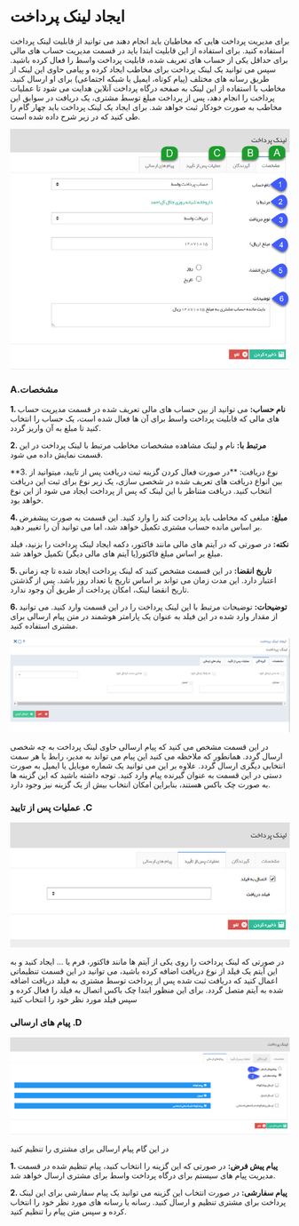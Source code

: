 # ایجاد لینک پرداخت 

برای مدیریت پرداخت هایی که مخاطبان باید انجام دهند می توانید از قابلیت لینک پرداخت استفاده کنید. برای استفاده از این قابلیت ابتدا باید در قسمت مدیریت حساب های مالی برای حداقل یکی از حساب های تعریف شده، قابلیت پرداخت واسط را فعال کرده باشید. سپس می توانید یک لینک پرداخت برای مخاطب ایجاد کرده و پیامی حاوی این لینک از طریق رسانه های مختلف (پیام کوتاه، ایمیل یا شبکه اجتماعی) برای او ارسال کنید. مخاطب با استفاده از این لینک به صفحه درگاه پرداخت آنلاین هدایت می شود تا عملیات پرداخت را انجام دهد، پس از پرداخت مبلغ توسط مشتری، یک دریافت در سوابق این مخاطب به صورت خودکار ثبت خواهد شد. برای ایجاد یک لینک پرداخت باید چهار گام را طی کنید که در زیر شرح داده شده است.

![](Paymentlink1.jpg)

### A.مشخصات

**1. نام حساب:** می توانید از بین حساب های مالی تعریف شده در قسمت مدیریت حساب های مالی که قابلیت پرداخت واسط برای آن ها فعال شده است، یک حساب را انتخاب کنید تا مبلغ به آن واریز گردد.

**2. مرتبط با:** نام و لینک مشاهده مشخصات مخاطب مرتبط با لینک پرداخت در این قسمت نمایش داده می شود.

**3. نوع دریافت: **در صورت فعال کردن گزینه ثبت دریافت پس از تایید، میتوانید از بین انواع دریافت های تعریف شده در شخصی سازی، یک زیر نوع برای ثبت این دریافت انتخاب کنید. دریافت متناظر با این لینک که پس از پرداخت ایجاد می شود از این نوع خواهد بود.

**4. مبلغ:** مبلغی که مخاطب باید پرداخت کند را وارد کنید. این قسمت به صورت پیشفرض بر اساس مانده حساب مشتری تکمیل خواهد شد، اما می توانید آن را تغییر دهید.

**نکته:** در صورتی که در آیتم های مالی مانند فاکتور، دکمه ایجاد لینک پرداخت را بزنید، فیلد مبلغ بر اساس مبلغ فاکتور(یا آیتم های مالی دیگر) تکمیل خواهد شد.

**5. تاریخ انقضا:** در این قسمت مشخص کنید که لینک پرداخت ایجاد شده تا چه زمانی اعتبار دارد. این مدت زمان می تواند بر اساس تاریخ یا تعداد روز باشد. پس از گذشتن تاریخ انقضا لینک، امکان پرداخت از طریق آن وجود ندارد.

**6. توضیحات:** توضیحات مرتبط با این لینک پرداخت را در این قسمت وارد کنید. می توانید از مقدار وارد شده در این فیلد به عنوان یک پارامتر هوشمند در متن پیام ارسالی برای مشتری استفاده کنید.

![](Paymentlink2.png)

در این قسمت مشخص می کنید که پیام ارسالی حاوی لینک پرداخت به چه شخصی ارسال گردد. همانطور که ملاحظه می کنید این پیام می تواند به مدیر، رابط یا هر سمت انتخابی دیگری ارسال گردد. علاوه بر این می توانید یک شماره موبایل یا ایمیل به صورت دستی در این قسمت به عنوان گیرنده پیام وارد کنید. توجه داشته باشید که این گزینه ها به صورت چک باکس هستند، بنابراین امکان انتخاب بیش از یک گزینه نیز وجود دارد.

### عملیات پس از تایید .C

![](Paymentlink3.jpg)

در صورتی که لینک پرداخت را روی یکی از آیتم ها مانند فاکتور، فرم یا ... ایجاد کنید و به این آیتم یک فیلد از نوع دریافت اضافه کرده باشید، می توانید در این قسمت تنظیماتی اعمال کنید که دریافت ثبت شده پس از پرداخت توسط مشتری به فیلد دریافت اضافه شده به آیتم متصل گردد. برای این منظور ابتدا چک باکس اتصال به فیلد را فعال کرده و سپس فیلد مورد نظر خود را انتخاب کنید

### پیام های ارسالی .D

![](Paymentlink4.jpg)

در این گام پیام ارسالی برای مشتری را تنظیم کنید

**1. پیام پیش فرض:** در صورتی که این گزینه را انتخاب کنید، پیام تنظیم شده در قسمت مدیریت پیام های سیستم برای درگاه پرداخت واسط برای مشتری ارسال خواهد شد.

**2. پیام سفارشی:** در صورت انتخاب این گزینه می توانید یک پیام سفارشی برای این لینک پرداخت برای مشتری تنظیم و ارسال کنید. رسانه یا رسانه های مورد نظر خود را انتخاب کرده و سپس متن پیام را تنظیم کنید.
